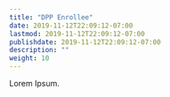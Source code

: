 ```yaml
---
title: "DPP Enrollee"
date: 2019-11-12T22:09:12-07:00
lastmod: 2019-11-12T22:09:12-07:00
publishdate: 2019-11-12T22:09:12-07:00
description: ""
weight: 10
---
```


Lorem Ipsum.

